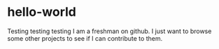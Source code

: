 # hello-world
Testing testing testing
I am a freshman on github. I just want to browse some other projects to see if I can contribute to them.
